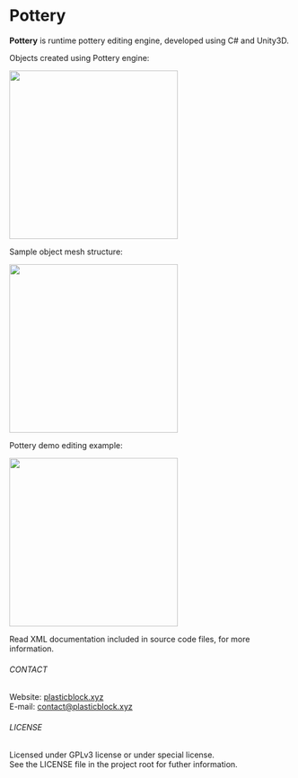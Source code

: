 # Pottery

<b>Pottery</b> is runtime pottery editing engine, developed using C# and Unity3D.

Objects created using Pottery engine: 
<p align="left"><img src="http://plasticblock.xyz/projects/pottery/objectsExample.png" height=300></p>
Sample object mesh structure:
<p align="left"><img src="http://plasticblock.xyz/projects/pottery/meshStructure.png" height=300></p>
Pottery demo editing example:
<p align="left"><img src="http://plasticblock.xyz/projects/pottery/editingSample.gif" height=300></p>

Read XML documentation included in source code files, for more information.

###### CONTACT
Website: <a href="http://plasticblock.xyz/">plasticblock.xyz</a>
<br>E-mail: <a href="mailto: contact@plasticblock.xyz">contact@plasticblock.xyz</a>

###### LICENSE
Licensed under GPLv3 license or under special license.
<br>See the LICENSE file in the project root for futher information.
